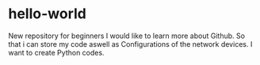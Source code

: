 # hello-world
New repository for beginners
I would like to learn more about Github. So that i can store my code aswell as Configurations of the network devices.
I want to create Python codes.

